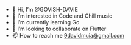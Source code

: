 - 👋 Hi, I’m @GOVISH-DAVIE
- 👀 I’m interested in Code and Chill music
- 🌱 I’m currently learning  Go
- 💞️ I’m looking to collaborate on Flutter
- 📫 How to reach me 9davidmuia@gmail.com

<!---
GOVISH-DAVIE/GOVISH-DAVIE is a ✨ special ✨ repository because its `README.md` (this file) appears on your GitHub profile.
You can click the Preview link to take a look at your changes.
--->
